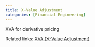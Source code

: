```yaml
---
title: X-Value Adjustment
categories: [Financial Engineering]
---
```


XVA for derivative pricing

Related links: [XVA (X-Value Adjustment)](http://corporatefinanceinstitute.com/resources/knowledge/valuation/xva-x-value-adjustment/)
